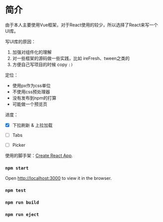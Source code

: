 # 简介

由于本人主要使用Vue框架，对于React使用的较少，所以选择了React来写一个UI库。

写UI库的原因：
1. 加强对组件化的理解
2. 对一些框架的源码做一些实践，比如 ireFresh、tween之类的
3. 方便自己写项目的时候 copy `:)`

定位：
* 使用px作为css单位
* 不使用css预处理器
* 没有发布到npm的打算
* 可能做一个预览页

进度：
* [x] 下拉刷新 & 上拉加载
* [ ] Tabs
* [ ] Picker


使用的脚手架：[Create React App](https://github.com/facebook/create-react-app).

### `npm start`

Open [http://localhost:3000](http://localhost:3000) to view it in the browser.

### `npm test`

### `npm run build`

### `npm run eject`

